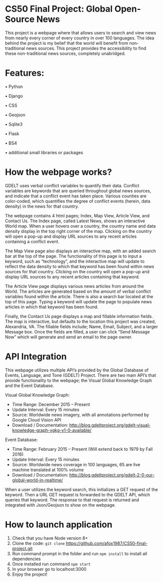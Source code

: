 # CS50 Final Project: Global Open-Source News
This project is a webpage where that allows users to search and view news from nearly every corner of every country in over 100 languages. The idea behind the project is my belief that the world will benefit from non-traditional news sources. This project provides the accessibility to find these non-traditional news sources, completely unabridged.

# Features:

•	Python

•	Django

•	CSS

•	Geojson

•	Sqlite3

•	Flask

•	BS4

•	additional small libraries or packages

# How the webpage works?

GDELT uses verbal conflict variables to quantify their data. Conflict variables are keywords that are queried throughout global news sources, and indicate that a conflict event has taken place. Various counties are color-coded, which quantifies the degree of conflict events (herein, data density) in the news for that country.

The webpage contains 4 html pages; Index, Map View, Article View, and Contact Us. The Index page, called Latest News, shows an interactive World map. When a user hovers over a country, the country name and data density display in the top right corner of the map. Clicking on the country will open a pop-up and display URL sources to any recent articles containing a conflict event.

The Map View page also displays an interactive map, with an added search bar at the top of the page. The functionality of this page is to input a keyword, such as “technology”, and the interactive map will update to reflect the data density to which that keyword has been found within news sources for that country. Clicking on the country will open a pop-up and display URL sources to any recent articles containing that keyword.

The Article View page displays various news articles from around the World. The articles are generated based on the amount of verbal conflict variables found within the article. There is also a search bar located at the top of this page. Typing a keyword will update the page to populate news articles in which that keyword has been found.

Finally, the Contact Us page displays a map and fillable information fields. The map is interactive, but defaults to the location this project was created, Alexandria, VA. The fillable fields include; Name, Email, Subject, and a larger Message box. Once the fields are filled, a user can click “Send Message Now” which will generate and send an email to the page owner.

# API Integration

This webpage utilizes multiple API’s provided by the Global Database of Events, Language, and Tone (GDELT) Project. There are two main API’s that provide functionality to the webpage; the Visual Global Knowledge Graph and the Event Database.

Visual Global Knowledge Graph:
- Time Range: December 2015 – Present
- Update Interval: Every 15 minutes
- Source: Worldwide news imagery, with all annotations performed by Google Cloud Vision API
- Download / Documentation: http://blog.gdeltproject.org/gdelt-visual-knowledge-graph-vgkg-v1-0-available/

Event Database:
- Time Range: February 2015 – Present (Will extend back to 1979 by Fall 2016)
- Update Interval: Every 15 minutes
- Source: Worldwide news coverage in 100 languages, 65 are live machine translated at 100% volume
- Download / Documentation: http://blog.gdeltproject.org/gdelt-2-0-our-global-world-in-realtime/

When a user utilizes the keyword search, this initializes a GET request of the keyword. Then a URL GET request is forwarded to the GDELT API, which queries that keyword. The response to that request is returned and integrated with Json/Geojson to show on the webpage.

# How to launch application
1.	Check that you have Node version 8+
2.	Clone the code: `git clone` https://github.com/afox1987/CS50-final-project.git
3.	Run command prompt in the folder and run `npm install` to install all dependencies
4.	Once installed run command `npm start`
5.	In your browser go to localhost:3000
6.	Enjoy the project!
